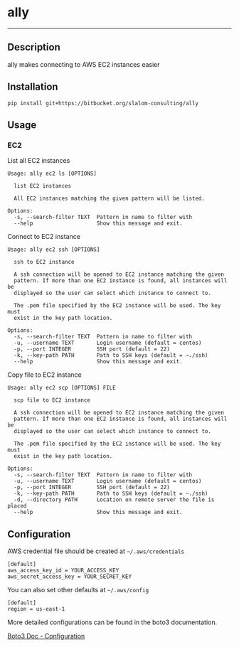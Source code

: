 # ally
---

## Description

ally makes connecting to AWS EC2 instances easier

## Installation

```
pip install git+https://bitbucket.org/slalom-consulting/ally
```

## Usage


### EC2

List all EC2 instances

```
Usage: ally ec2 ls [OPTIONS]

  list EC2 instances

  All EC2 instances matching the given pattern will be listed.

Options:
  -s, --search-filter TEXT  Pattern in name to filter with
  --help                    Show this message and exit.

```

Connect to EC2 instance

```
Usage: ally ec2 ssh [OPTIONS]

  ssh to EC2 instance

  A ssh connection will be opened to EC2 instance matching the given
  pattern. If more than one EC2 instance is found, all instances will be
  displayed so the user can select which instance to connect to.

  The .pem file specified by the EC2 instance will be used. The key must
  exist in the key path location.

Options:
  -s, --search-filter TEXT  Pattern in name to filter with
  -u, --username TEXT       Login username (default = centos)
  -p, --port INTEGER        SSH port (default = 22)
  -k, --key-path PATH       Path to SSH keys (default = ~./ssh)
  --help                    Show this message and exit.

```

Copy file to EC2 instance
```
Usage: ally ec2 scp [OPTIONS] FILE

  scp file to EC2 instance

  A ssh connection will be opened to EC2 instance matching the given
  pattern. If more than one EC2 instance is found, all instances will be
  displayed so the user can select which instance to connect to.

  The .pem file specified by the EC2 instance will be used. The key must
  exist in the key path location.

Options:
  -s, --search-filter TEXT  Pattern in name to filter with
  -u, --username TEXT       Login username (default = centos)
  -p, --port INTEGER        SSH port (default = 22)
  -k, --key-path PATH       Path to SSH keys (default = ~./ssh)
  -d, --directory PATH      Location on remote server the file is placed
  --help                    Show this message and exit.

```

## Configuration

AWS credential file should be created at ```~/.aws/credentials```

```
[default]
aws_access_key_id = YOUR_ACCESS_KEY
aws_secret_access_key = YOUR_SECRET_KEY
```


You can also set other defaults at ```~/.aws/config```

```
[default]
region = us-east-1
```

More detailed configurations can be found in the boto3 documentation.

[Boto3 Doc - Configuration](http://boto3.readthedocs.org/en/latest/guide/configuration.html#guide-configuration)